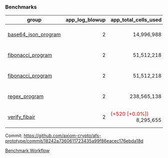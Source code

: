 ### Benchmarks
| group | app_log_blowup | app_total_cells_used | app_total_cycles | app_total_proof_time_ms | leaf_log_blowup | leaf_total_cells_used | leaf_total_cycles | leaf_total_proof_time_ms | instance | alloc |
|---|---|---|---|---|---|---|---|---|---|---|
| [ base64_json_program ](https://github.com/axiom-crypto/afs-prototype/blob/gh-pages/benchmarks/individual/base64_json-2-2-64cpu-linux-arm64-mimalloc.md) | <div style='text-align: right'> 2 </div>  | <div style='text-align: right'> 14,996,988 </div>  | <div style='text-align: right'> 217,352 </div>  | <span style='color: green'>(-4.0 [-0.2%])</span><div style='text-align: right'> 2,487.0 </div>  | <div style='text-align: right'> 2 </div>  | <span style='color: green'>(-30,900 [-0.0%])</span><div style='text-align: right'> 293,276,066 </div>  | <span style='color: green'>(-2,880 [-0.0%])</span><div style='text-align: right'> 6,746,661 </div>  | <span style='color: red'>(+376.0 [+1.1%])</span><div style='text-align: right'> 35,697.0 </div>  | 64cpu-linux-arm64 | mimalloc |
| [ fibonacci_program ](https://github.com/axiom-crypto/afs-prototype/blob/gh-pages/benchmarks/individual/fibonacci-2-2-64cpu-linux-arm64-mimalloc.md) | <div style='text-align: right'> 2 </div>  | <div style='text-align: right'> 51,512,218 </div>  | <div style='text-align: right'> 1,500,219 </div>  | <span style='color: green'>(-23.0 [-0.4%])</span><div style='text-align: right'> 6,378.0 </div>  | <div style='text-align: right'> 2 </div>  | <div style='text-align: right'> 143,339,930 </div>  | <div style='text-align: right'> 3,502,748 </div>  | <span style='color: red'>(+279.0 [+1.6%])</span><div style='text-align: right'> 17,937.0 </div>  | 64cpu-linux-arm64 | mimalloc |
| [ fibonacci_program ](https://github.com/axiom-crypto/afs-prototype/blob/gh-pages/benchmarks/individual/fibonacci-2-2-64cpu-linux-x64-jemalloc.md) | <div style='text-align: right'> 2 </div>  | <div style='text-align: right'> 51,512,218 </div>  | <div style='text-align: right'> 1,500,219 </div>  | <span style='color: green'>(-126.0 [-1.9%])</span><div style='text-align: right'> 6,505.0 </div>  | <div style='text-align: right'> 2 </div>  | <span style='color: red'>(+18,060 [+0.0%])</span><div style='text-align: right'> 143,365,800 </div>  | <span style='color: red'>(+1,596 [+0.0%])</span><div style='text-align: right'> 3,505,097 </div>  | <span style='color: green'>(-689.0 [-3.7%])</span><div style='text-align: right'> 18,045.0 </div>  | 64cpu-linux-x64 | jemalloc |
| [ regex_program ](https://github.com/axiom-crypto/afs-prototype/blob/gh-pages/benchmarks/individual/regex-2-2-64cpu-linux-arm64-mimalloc.md) | <div style='text-align: right'> 2 </div>  | <div style='text-align: right'> 238,565,138 </div>  | <div style='text-align: right'> 4,181,072 </div>  | <span style='color: red'>(+285.0 [+1.1%])</span><div style='text-align: right'> 26,881.0 </div>  | <div style='text-align: right'> 2 </div>  | <span style='color: red'>(+1,110 [+0.0%])</span><div style='text-align: right'> 314,580,431 </div>  | <span style='color: red'>(+41 [+0.0%])</span><div style='text-align: right'> 7,306,085 </div>  | <span style='color: red'>(+315.0 [+0.9%])</span><div style='text-align: right'> 37,068.0 </div>  | 64cpu-linux-arm64 | mimalloc |
| [ verify_fibair ](https://github.com/axiom-crypto/afs-prototype/blob/gh-pages/benchmarks/individual/verify_fibair-2-2-64cpu-linux-arm64-mimalloc.md) | <div style='text-align: right'> 2 </div>  | <span style='color: red'>(+520 [+0.0%])</span><div style='text-align: right'> 8,295,655 </div>  | <span style='color: red'>(+10 [+0.0%])</span><div style='text-align: right'> 198,545 </div>  | <span style='color: red'>(+10.0 [+0.7%])</span><div style='text-align: right'> 1,423.0 </div>  | <div style='text-align: right'> - </div>  | <div style='text-align: right'> - </div>  | <div style='text-align: right'> - </div>  | <div style='text-align: right'> - </div>  | 64cpu-linux-arm64 | mimalloc |


Commit: https://github.com/axiom-crypto/afs-prototype/commit/18242a7360611723435a99f86eacec176ebda18d

[Benchmark Workflow](https://github.com/axiom-crypto/afs-prototype/actions/runs/12039616441)

